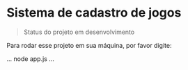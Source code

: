 <h1>Sistema de cadastro de jogos</h1>

>Status do projeto em desenvolvimento

Para rodar esse projeto em sua máquina, por favor digite:

...
node app.js
...
